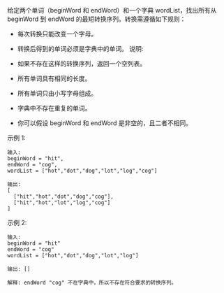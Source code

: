 给定两个单词（beginWord 和 endWord）和一个字典 wordList，找出所有从 beginWord 到 endWord 的最短转换序列。转换需遵循如下规则：

- 每次转换只能改变一个字母。
- 转换后得到的单词必须是字典中的单词。
说明:

- 如果不存在这样的转换序列，返回一个空列表。
- 所有单词具有相同的长度。
- 所有单词只由小写字母组成。
- 字典中不存在重复的单词。
- 你可以假设 beginWord 和 endWord 是非空的，且二者不相同。  

示例 1:

    输入:
    beginWord = "hit",
    endWord = "cog",
    wordList = ["hot","dot","dog","lot","log","cog"]
    
    输出:
    [
      ["hit","hot","dot","dog","cog"],
      ["hit","hot","lot","log","cog"]
    ]
示例 2:

    输入:
    beginWord = "hit"
    endWord = "cog"
    wordList = ["hot","dot","dog","lot","log"]
    
    输出: []
    
    解释: endWord "cog" 不在字典中，所以不存在符合要求的转换序列。
